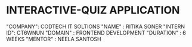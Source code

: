 # INTERACTIVE-QUIZ APPLICATION

"COMPANY": CODTECH IT SOLTIONS
"NAME"  : RITIKA SONER
"INTERN ID": CT6WNUN
"DOMAIN" : FRONTEND DEVELOPMENT
"DURATION" : 6 WEEKS
"MENTOR" : NEELA SANTOSH
